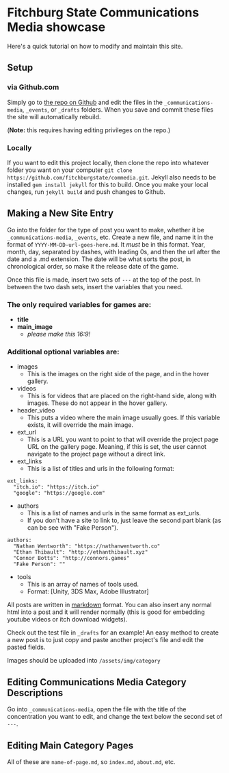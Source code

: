 # Fitchburg State Communications Media showcase

Here's a quick tutorial on how to modify and maintain this site. 

## Setup

### via Github.com

Simply go to [the repo on Github](https://github.com/fitchburgstate/commedia) and edit the files in the `_communications-media`, `_events`, or `_drafts` folders. When you save and commit these files the site will automatically rebuild.

(**Note:** this requires having editing privileges on the repo.)

### Locally

If you want to edit this project locally, then clone the repo into whatever folder you want on your computer `git clone https://github.com/fitchburgstate/commedia.git`. Jekyll also needs to be installed `gem install jekyll` for this to build. Once you make your local changes, run `jekyll build` and push changes to Github. 

## Making a New Site Entry

Go into the folder for the type of post you want to make, whether it be `_communications-media`, `_events`, etc. Create a new file, and name it in the format of `YYYY-MM-DD-url-goes-here.md`. It *must* be in this format. Year, month, day, separated by dashes, with leading 0s, and then the url after the date and a .md extension. The date will be what sorts the post, in chronological order, so make it the release date of the game. 

Once this file is made, insert two sets of `---` at the top of the post. In between the two dash sets, insert the variables that you need. 

### The only required variables for games are:

- **title**
- **main_image**
  - _please make this 16:9!_

### Additional optional variables are:

- images
  - This is the images on the right side of the page, and in the hover gallery.
- videos
  - This is for videos that are placed on the right-hand side, along with images. These do not appear in the hover gallery.
- header_video
  - This puts a video where the main image usually goes. If this variable exists, it will override the main image.
- ext_url
  - This is a URL you want to point to that will override the project page URL on the gallery page. Meaning, if this is set, the user cannot navigate to the project page without a direct link.
- ext_links
  - This is a list of titles and urls in the following format:

```
ext_links:
  "itch.io": "https://itch.io"
  "google": "https://google.com"
```

- authors
  - This is a list of names and urls in the same format as ext_urls.
  - If you don't have a site to link to, just leave the second part blank (as can be see with "Fake Person").

```
authors:
  "Nathan Wentworth": "https://nathanwentworth.co"
  "Ethan Thibault": "http://ethanthibault.xyz"
  "Connor Botts": "http://connors.games"
  "Fake Person": ""
```

- tools
  - This is an array of names of tools used.
  - Format: [Unity, 3DS Max, Adobe Illustrator]

All posts are written in [markdown](https://daringfireball.net/projects/markdown/syntax) format. You can also insert any normal html into a post and it will render normally (this is good for embedding youtube videos or itch download widgets). 

Check out the test file in `_drafts` for an example! An easy method to create a new post is to just copy and paste another project's file and edit the pasted fields.

Images should be uploaded into `/assets/img/category`

## Editing Communications Media Category Descriptions

Go into `_communications-media`, open the file with the title of the concentration you want to edit, and change the text below the second set of `---`. 

## Editing Main Category Pages

All of these are `name-of-page.md`, so `index.md`, `about.md`, etc. 


